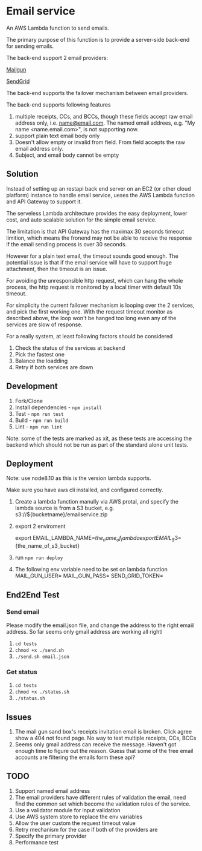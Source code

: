 # Email service

An AWS Lambda function to send emails.

The primary purpose of this function is to provide a server-side back-end for sending emails.

The back-end support 2 email providers:

[Mailgun](https://www.mailgun.com)

[SendGrid](https://www.sendgrid.com)

The back-end supports the failover mechanism between email providers. 

The back-end supports following features

1. multiple receipts, CCs, and BCCs, though these fields accept raw email address only, i.e. name@email.com. The named email addrees, e.g. "My name <name.email.com>", is not supporting now.
1. support plain text email body only
1. Doesn't allow empty or invalid from field. From field accepts the raw email address only.
1. Subject, and email body cannot be empty

## Solution
Instead of setting up an restapi back end server on an EC2 (or other cloud platform) instance to handle email service, ueses the AWS Lambda function and API Gateway to support it. 

The serveless Lambda architecture provides the easy deployment, lower cost, and auto scalable solution for the simple email service.

The limitation is that API Gateway has the maximax 30 seconds timeout limition, which means the fronend may not be able to receive the response if the email sending process is over 30 seconds. 

However for a plain text email, the timeout sounds good enough. The potential issue is that if the email service will have to support huge attachment, then the timeout is an issue.

For avoiding the unresponsible http request, which can hang the whole process, the http request is monitored by a local timer with default 10s timeout.

For simplicity the current failover mechanism is looping over the 2 services,  and pick the first working one. With the request timeout monitor as described above, the loop won't be hanged too long even any of the services are slow of response.

For a really system, at least following factors should be considered
1. Check the status of the services at backend
2. Pick the fastest one
3. Balance the loadding
4. Retry if both services are down

## Development
1. Fork/Clone
1. Install dependencies - `npm install`
1. Test - `npm run test`
1. Build - `npm run build`
1. Lint - `npm run lint`

Note: some of the tests are marked as xit, as these tests are accessing the backend which should not be run as part of the standard alone unit tests.

## Deployment
Note: use node8.10 as this is the version lambda supports.

Make sure you have aws cli installed, and configured correctly.

1. Create a lambda function manully via AWS protal, and specify the lambda source is from a S3 bucket, e.g. s3://${bucketname}/emailservice.zip
1. export 2 enviroment 

    export EMAIL_LAMBDA_NAME=${the_name_of_lambda}
    export EMAIL_S3=${the_name_of_s3_bucket}

1. run `npm run deploy`
1. The following env variable need to be set on lambda function
  MAIL_GUN_USER=<the mail gun api user>
  MAIL_GUN_PASS=<the mail gun api pass>
  SEND_GRID_TOKEN=<the send grid api token>

## End2End Test
### Send email
Please modify the email.json file, and change the address to the right emaiil address. 
So far seems only gmail address are working all rightl
1. `cd tests`
1. `chmod +x ./send.sh`
1. `./send.sh email.json`

### Get status
1. `cd tests`
1. `chmod +x ./status.sh`
1. `./status.sh`

## Issues
1. The mail gun sand box's receipts invitation email is broken. Click agree show a 404 not found page. No way to test multiple receipts, CCs, BCCs
2. Seems only gmail address can receive the message. Haven't got enough time to figure out the reason. Guess that some of the free email accounts are filtering the emails form these api?

## TODO
1. Support named email address
1. The email providers have different rules of validation the email, need find the common set which become the validation rules of the service.
1. Use a validator module for input validation
1. Use AWS system store to replace the env variables
1. Allow the user custom the request timeout value
1. Retry mechanism for the case if both of the providers are 
1. Specify the primary provider
1. Performance test
